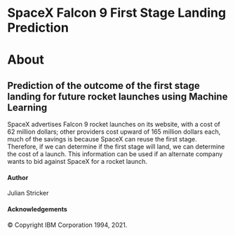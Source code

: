 # SpaceX Falcon 9 First Stage Landing Prediction


# About
## Prediction of the outcome of the first stage landing for future rocket launches using Machine Learning

SpaceX advertises Falcon 9 rocket launches on its website, with a cost of 62 million dollars; other providers cost upward of 165 million dollars each, much of the savings is because SpaceX can reuse the first stage. Therefore, if we can determine if the first stage will land, we can determine the cost of a launch. This information can be used if an alternate company wants to bid against SpaceX for a rocket launch.




#### Author
Julian Stricker

#### Acknowledgements
© Copyright IBM Corporation 1994, 2021.
